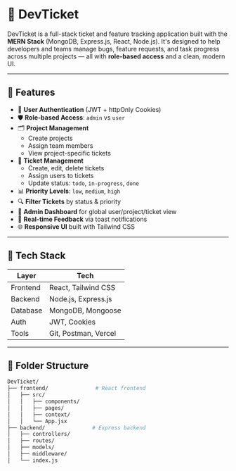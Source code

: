# 🧾 DevTicket

DevTicket is a full-stack ticket and feature tracking application built with the **MERN Stack** (MongoDB, Express.js, React, Node.js). It's designed to help developers and teams manage bugs, feature requests, and task progress across multiple projects — all with **role-based access** and a clean, modern UI.

---

## 🚀 Features

- 👤 **User Authentication** (JWT + httpOnly Cookies)
- 🛡️ **Role-based Access**: `admin` vs `user`
- 🗂️ **Project Management**  
  - Create projects  
  - Assign team members  
  - View project-specific tickets
- 🎫 **Ticket Management**  
  - Create, edit, delete tickets  
  - Assign users to tickets  
  - Update status: `todo`, `in-progress`, `done`
- 📊 **Priority Levels**: `low`, `medium`, `high`
- 🔍 **Filter Tickets** by status & priority
- 👀 **Admin Dashboard** for global user/project/ticket view
- 💬 **Real-time Feedback** via toast notifications
- 🌐 **Responsive UI** built with Tailwind CSS

---

## 🧰 Tech Stack

| Layer      | Tech                |
|------------|---------------------|
| Frontend   | React, Tailwind CSS |
| Backend    | Node.js, Express.js |
| Database   | MongoDB, Mongoose   |
| Auth       | JWT, Cookies        |
| Tools      | Git, Postman, Vercel |

---

## 📂 Folder Structure

```bash
DevTicket/
├── frontend/               # React frontend
│   ├── src/
│   │   ├── components/
│   │   ├── pages/
│   │   ├── context/
│   │   └── App.jsx
├── backend/               # Express backend
│   ├── controllers/
│   ├── routes/
│   ├── models/
│   ├── middleware/
│   └── index.js
